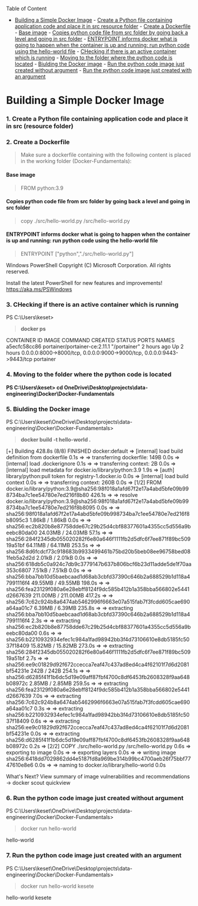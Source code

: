 Table of Content
<!-- TOC -->

- [Building a Simple Docker Image](#building-a-simple-docker-image)
        - [Create a Python file containing application code and place it in src resource folder](#create-a-python-file-containing-application-code-and-place-it-in-src-resource-folder)
        - [Create a Dockerfile](#create-a-dockerfile)
            - [Base image](#base-image)
            - [Copies python code file from src folder by going back a level and going in src folder](#copies-python-code-file-from-src-folder-by-going-back-a-level-and-going-in-src-folder)
            - [ENTRYPOINT informs docker what is going to happen when the container is up and running: run python code using the hello-world file](#entrypoint-informs-docker-what-is-going-to-happen-when-the-container-is-up-and-running-run-python-code-using-the-hello-world-file)
        - [CHecking if there is an active container which is running](#checking-if-there-is-an-active-container-which-is-running)
        - [Moving to the folder where the python code is located](#moving-to-the-folder-where-the-python-code-is-located)
        - [Biulding the Docker image](#biulding-the-docker-image)
        - [Run the python code image just created without argument](#run-the-python-code-image-just-created-without-argument)
        - [Run the python code image just created with an argument](#run-the-python-code-image-just-created-with-an-argument)

<!-- /TOC -->

# Building a Simple Docker Image

### 1. Create a Python file containing application code and place it in src (resource folder)

### 2. Create a Dockerfile
> Make sure a dockerfile containing with the following content is placed in the working folder (Docker-Fundamentals):

#### Base image
> FROM python:3.9

#### Copies python code file from src folder by going back a level and going in src folder
> copy ./src/hello-world.py /src/hello-world.py

#### ENTRYPOINT informs docker what is going to happen when the container is up and running: run python code using the hello-world file
> ENTRYPOINT ["python","./src/hello-world.py"]

Windows PowerShell
Copyright (C) Microsoft Corporation. All rights reserved.

Install the latest PowerShell for new features and improvements! https://aka.ms/PSWindows


### 3. CHecking if there is an active container which is running
PS C:\Users\keset>
>__docker ps__


CONTAINER ID   IMAGE                           COMMAND        CREATED       STATUS       PORTS                                                                    NAMES
a5ecfc58cc86   portainer/portainer-ce:2.11.1   "/portainer"   2 hours ago   Up 2 hours   0.0.0.0:8000->8000/tcp, 0.0.0.0:9000->9000/tcp, 0.0.0.0:9443->9443/tcp   portainer

### 4. Moving to the folder where the python code is located 
__PS C:\Users\keset> cd OneDrive\Desktop\projects\data-engineering\Docker\Docker-Fundamentals__

### 5. Biulding the Docker image
PS C:\Users\keset\OneDrive\Desktop\projects\data-engineering\Docker\Docker-Fundamentals> 
> __docker build -t hello-world .__


[+] Building 428.8s (8/8) FINISHED                                                                       docker:default
 => [internal] load build definition from dockerfile                                                               0.1s
 => => transferring dockerfile: 149B                                                                               0.0s
 => [internal] load .dockerignore                                                                                  0.1s
 => => transferring context: 2B                                                                                    0.0s
 => [internal] load metadata for docker.io/library/python:3.9                                                      1.9s
 => [auth] library/python:pull token for registry-1.docker.io                                                      0.0s
 => [internal] load build context                                                                                  0.0s
 => => transferring context: 260B                                                                                  0.0s
 => [1/2] FROM docker.io/library/python:3.9@sha256:98f018a1afd67f2e17a4abd5bfe09b998734ba7c1ee54780e7ed216f8b80  426.1s
 => => resolve docker.io/library/python:3.9@sha256:98f018a1afd67f2e17a4abd5bfe09b998734ba7c1ee54780e7ed216f8b8095  0.0s
 => => sha256:98f018a1afd67f2e17a4abd5bfe09b998734ba7c1ee54780e7ed216f8b8095c3 1.86kB / 1.86kB                     0.0s
 => => sha256:ec2b820b8e87758dde67c29b25d4cbf88377601a4355cc5d556a9beebc80da00 24.03MB / 24.03MB                  57.1s
 => => sha256:284f2345db055020282f6e80a646f1111fb2d5dfc6f7ee871f89bc50919a51bf 64.11MB / 64.11MB                 253.5s
 => => sha256:8d6fcdcf73c918683b9933499461b75bd20b5beb08ee96758bed081feb5a2d2d 2.01kB / 2.01kB                     0.0s
 => => sha256:618db5c0a924c7db9c3779147b637b806bcf6b23d11adde5de1f70aa353c6807 7.51kB / 7.51kB                     0.0s
 => => sha256:bba7bb10d5baebcaad1d68ab3cbfd37390c646b2a688529b1d118a47991116f4 49.55MB / 49.55MB                 198.0s
 => => sha256:fea23129f080a6e28ebff8124f9dc585b412b1a358bba566802e5441d2667639 211.00MB / 211.00MB               417.2s
 => => sha256:7c62c924b8a6474ab5462996f6663e07a515fab7f3fcdd605cae690a64aa01c7 6.39MB / 6.39MB                   235.8s
 => => extracting sha256:bba7bb10d5baebcaad1d68ab3cbfd37390c646b2a688529b1d118a47991116f4                          2.3s
 => => extracting sha256:ec2b820b8e87758dde67c29b25d4cbf88377601a4355cc5d556a9beebc80da00                          0.6s
 => => sha256:b2210932934efec1c984a1fad98942bb3f4d73106610e8db5185fc5037f18409 15.82MB / 15.82MB                 273.0s
 => => extracting sha256:284f2345db055020282f6e80a646f1111fb2d5dfc6f7ee871f89bc50919a51bf                          2.7s
 => => sha256:ee9c01829d92f672ccecca7eaf47c437ad8ed4ca4f62101f7d6d2081bf54231e 242B / 242B                       254.1s
 => => sha256:d6285f41f1b6dc5d19e09aff87fbf4700c8df6453fb2608328f9aa648b08972c 2.85MB / 2.85MB                   259.5s
 => => extracting sha256:fea23129f080a6e28ebff8124f9dc585b412b1a358bba566802e5441d2667639                          7.0s
 => => extracting sha256:7c62c924b8a6474ab5462996f6663e07a515fab7f3fcdd605cae690a64aa01c7                          0.3s
 => => extracting sha256:b2210932934efec1c984a1fad98942bb3f4d73106610e8db5185fc5037f18409                          0.6s
 => => extracting sha256:ee9c01829d92f672ccecca7eaf47c437ad8ed4ca4f62101f7d6d2081bf54231e                          0.0s
 => => extracting sha256:d6285f41f1b6dc5d19e09aff87fbf4700c8df6453fb2608328f9aa648b08972c                          0.2s
 => [2/2] COPY ./src/hello-world.py /src/hello-world.py                                                            0.6s
 => exporting to image                                                                                             0.0s
 => => exporting layers                                                                                            0.0s
 => => writing image sha256:6418dd7029862dd4e5187fd8a969be314b99bc4700aeb26f75bbf7747610e8e6                       0.0s
 => => naming to docker.io/library/hello-world                                                                     0.0s

What's Next?
  View summary of image vulnerabilities and recommendations → docker scout quickview

### 6. Run the python code image just created without argument
PS C:\Users\keset\OneDrive\Desktop\projects\data-engineering\Docker\Docker-Fundamentals> 
> docker run hello-world


hello-world

### 7. Run the python code image just created with an argument
PS C:\Users\keset\OneDrive\Desktop\projects\data-engineering\Docker\Docker-Fundamentals> 
> docker run hello-world kesete


hello-world kesete